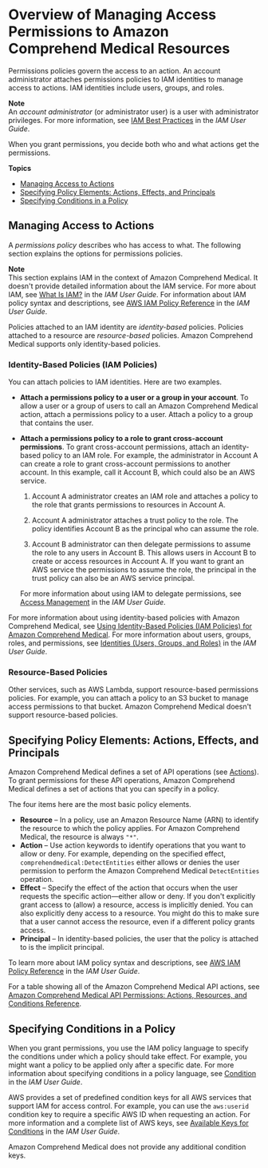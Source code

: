 # Overview of Managing Access Permissions to Amazon Comprehend Medical Resources<a name="access-control-overview-med"></a>

Permissions policies govern the access to an action\. An account administrator attaches permissions policies to IAM identities to manage access to actions\. IAM identities include users, groups, and roles\.

**Note**  
An *account administrator* \(or administrator user\) is a user with administrator privileges\. For more information, see [IAM Best Practices](https://docs.aws.amazon.com/IAM/latest/UserGuide/best-practices.html) in the *IAM User Guide*\.

When you grant permissions, you decide both who and what actions get the permissions\.

**Topics**
+ [Managing Access to Actions](#access-control-manage-access-intro-med)
+ [Specifying Policy Elements: Actions, Effects, and Principals](#access-control-specify-comprehend-actions-med)
+ [Specifying Conditions in a Policy](#specifying-conditions-med)

## Managing Access to Actions<a name="access-control-manage-access-intro-med"></a>

A *permissions policy* describes who has access to what\. The following section explains the options for permissions policies\.

**Note**  
This section explains IAM in the context of Amazon Comprehend Medical\. It doesn't provide detailed information about the IAM service\. For more about IAM, see [What Is IAM?](https://docs.aws.amazon.com/IAM/latest/UserGuide/introduction.html) in the *IAM User Guide*\. For information about IAM policy syntax and descriptions, see [AWS IAM Policy Reference](https://docs.aws.amazon.com/IAM/latest/UserGuide/reference_policies.html) in the *IAM User Guide*\.

Policies attached to an IAM identity are *identity\-based* policies\. Policies attached to a resource are *resource\-based* policies\. Amazon Comprehend Medical supports only identity\-based policies\. 

### Identity\-Based Policies \(IAM Policies\)<a name="access-control-manage-access-intro-iam-policies-med"></a>

You can attach policies to IAM identities\. Here are two examples\.
+ **Attach a permissions policy to a user or a group in your account**\. To allow a user or a group of users to call an Amazon Comprehend Medical action, attach a permissions policy to a user\. Attach a policy to a group that contains the user\.
+ **Attach a permissions policy to a role to grant cross\-account permissions**\. To grant cross\-account permissions, attach an identity\-based policy to an IAM role\. For example, the administrator in Account A can create a role to grant cross\-account permissions to another account\. In this example, call it Account B, which could also be an AWS service\.

  1. Account A administrator creates an IAM role and attaches a policy to the role that grants permissions to resources in Account A\.

  1. Account A administrator attaches a trust policy to the role\. The policy identifies Account B as the principal who can assume the role\. 

  1. Account B administrator can then delegate permissions to assume the role to any users in Account B\. This allows users in Account B to create or access resources in Account A\. If you want to grant an AWS service the permissions to assume the role, the principal in the trust policy can also be an AWS service principal\.

  For more information about using IAM to delegate permissions, see [Access Management](https://docs.aws.amazon.com/IAM/latest/UserGuide/access.html) in the *IAM User Guide*\.

For more information about using identity\-based policies with Amazon Comprehend Medical, see [Using Identity\-Based Policies \(IAM Policies\) for Amazon Comprehend Medical](access-control-managing-permissions-med.md)\. For more information about users, groups, roles, and permissions, see [Identities \(Users, Groups, and Roles\)](https://docs.aws.amazon.com/IAM/latest/UserGuide/id.html) in the *IAM User Guide*\. 

### Resource\-Based Policies<a name="access-control-manage-access-intro-resource-policies-med"></a>

Other services, such as AWS Lambda, support resource\-based permissions policies\. For example, you can attach a policy to an S3 bucket to manage access permissions to that bucket\. Amazon Comprehend Medical doesn't support resource\-based policies\. 

## Specifying Policy Elements: Actions, Effects, and Principals<a name="access-control-specify-comprehend-actions-med"></a>

Amazon Comprehend Medical defines a set of API operations \(see [Actions](API_Operations.md)\)\. To grant permissions for these API operations, Amazon Comprehend Medical defines a set of actions that you can specify in a policy\. 

The four items here are the most basic policy elements\.
+ **Resource** – In a policy, use an Amazon Resource Name \(ARN\) to identify the resource to which the policy applies\. For Amazon Comprehend Medical, the resource is always `"*"`\.
+ **Action** – Use action keywords to identify operations that you want to allow or deny\. For example, depending on the specified effect, `comprehendmedical:DetectEntities` either allows or denies the user permission to perform the Amazon Comprehend Medical `DetectEntities` operation\.
+ **Effect** – Specify the effect of the action that occurs when the user requests the specific action—either allow or deny\. If you don't explicitly grant access to \(allow\) a resource, access is implicitly denied\. You can also explicitly deny access to a resource\. You might do this to make sure that a user cannot access the resource, even if a different policy grants access\.
+ **Principal** – In identity\-based policies, the user that the policy is attached to is the implicit principal\. 

To learn more about IAM policy syntax and descriptions, see [AWS IAM Policy Reference](https://docs.aws.amazon.com/IAM/latest/UserGuide/reference_policies.html) in the *IAM User Guide*\.

For a table showing all of the Amazon Comprehend Medical API actions, see [Amazon Comprehend Medical API Permissions: Actions, Resources, and Conditions Reference](comprehend-api-permissions-ref-med.md)\.

## Specifying Conditions in a Policy<a name="specifying-conditions-med"></a>

When you grant permissions, you use the IAM policy language to specify the conditions under which a policy should take effect\. For example, you might want a policy to be applied only after a specific date\. For more information about specifying conditions in a policy language, see [Condition](https://docs.aws.amazon.com/IAM/latest/UserGuide/reference_policies_elements.html#Condition) in the *IAM User Guide*\. 

AWS provides a set of predefined condition keys for all AWS services that support IAM for access control\. For example, you can use the `aws:userid` condition key to require a specific AWS ID when requesting an action\. For more information and a complete list of AWS keys, see [Available Keys for Conditions](https://docs.aws.amazon.com/IAM/latest/UserGuide/reference_policies_elements.html#AvailableKeys) in the *IAM User Guide*\. 

Amazon Comprehend Medical does not provide any additional condition keys\.